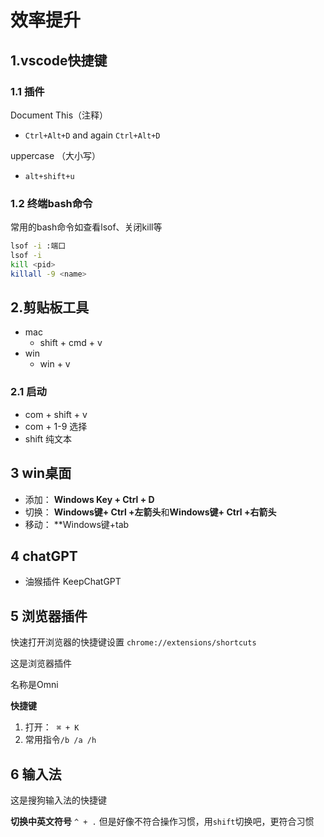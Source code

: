 # 效率提升


## 1.vscode快捷键


### 1.1 插件


Document This（注释）

- `Ctrl+Alt+D` and again `Ctrl+Alt+D`

uppercase （大小写）

- `alt+shift+u`


### 1.2 终端bash命令


常用的bash命令如查看lsof、关闭kill等

```bash
lsof -i :端口 
lsof -i 
kill <pid>
killall -9 <name>
```


## 2.剪贴板工具


- mac
	- shift + cmd + v
- win
	- win + v


### 2.1 启动


- com + shift + v
- com + 1-9 选择
- shift 纯文本


## 3 win桌面


- 添加： **Windows Key + Ctrl + D**
- 切换： **Windows键+ Ctrl +左箭头**和**Windows键+ Ctrl +右箭头**
- 移动： **Windows键+tab


## 4 chatGPT


- 油猴插件 KeepChatGPT


## 5 浏览器插件


快速打开浏览器的快捷键设置 `chrome://extensions/shortcuts`

这是浏览器插件

名称是Omni

**快捷键**

1. 打开：  `⌘ + K`
2. 常用指令`/b /a /h`


## 6 输入法


这是搜狗输入法的快捷键

**切换中英文符号** `^ + .` 但是好像不符合操作习惯，用`shift`切换吧，更符合习惯


